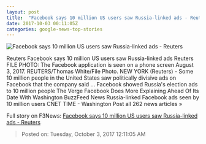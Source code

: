 ```yaml
---
layout: post
title:  "Facebook says 10 million US users saw Russia-linked ads - Reuters"
date: 2017-10-03 00:11:05Z
categories: google-news-top-stories
---
```


![Facebook says 10 million US users saw Russia-linked ads - Reuters](https://s3.reutersmedia.net/resources/r/?m=02&d=20171002&t=2&i=1203810997&w=&fh=545px&fw=&ll=&pl=&sq=&r=LYNXNPED911A7)

Reuters Facebook says 10 million US users saw Russia-linked ads Reuters FILE PHOTO: The Facebook application is seen on a phone screen August 3, 2017. REUTERS/Thomas White/File Photo. NEW YORK (Reuters) - Some 10 million people in the United States saw politically divisive ads on Facebook that the company said ... Facebook showed Russia's election ads to 10 million people The Verge Facebook Does More Explaining Ahead Of Its Date With Washington BuzzFeed News Russia-linked Facebook ads seen by 10 million users CNET TIME - Washington Post all 262 news articles »


Full story on F3News: [Facebook says 10 million US users saw Russia-linked ads - Reuters](http://www.f3nws.com/n/dSZBCD)

> Posted on: Tuesday, October 3, 2017 12:11:05 AM
